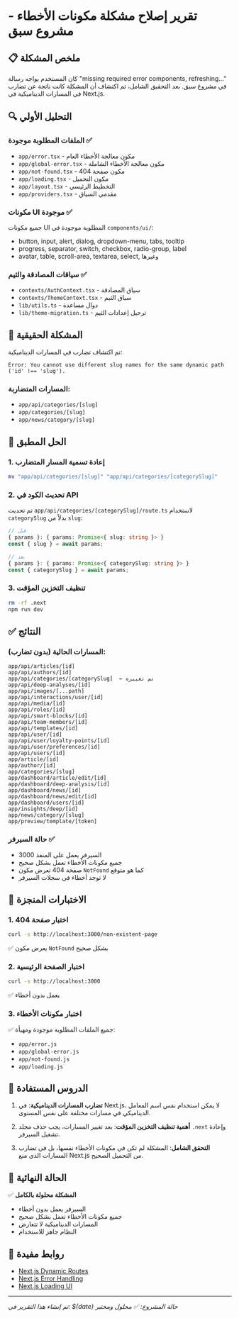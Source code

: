 # تقرير إصلاح مشكلة مكونات الأخطاء - مشروع سبق

## 📋 ملخص المشكلة

كان المستخدم يواجه رسالة "missing required error components, refreshing..." في مشروع سبق. بعد التحقيق الشامل، تم اكتشاف أن المشكلة كانت ناتجة عن تضارب في المسارات الديناميكية في Next.js.

## 🔍 التحليل الأولي

### الملفات المطلوبة موجودة ✅
- `app/error.tsx` - مكون معالجة الأخطاء العام
- `app/global-error.tsx` - مكون معالجة الأخطاء الشاملة
- `app/not-found.tsx` - مكون صفحة 404
- `app/loading.tsx` - مكون التحميل
- `app/layout.tsx` - التخطيط الرئيسي
- `app/providers.tsx` - مقدمي السياق

### مكونات UI موجودة ✅
جميع مكونات UI المطلوبة موجودة في `components/ui/`:
- button, input, alert, dialog, dropdown-menu, tabs, tooltip
- progress, separator, switch, checkbox, radio-group, label
- avatar, table, scroll-area, textarea, select, وغيرها

### سياقات المصادقة والثيم ✅
- `contexts/AuthContext.tsx` - سياق المصادقة
- `contexts/ThemeContext.tsx` - سياق الثيم
- `lib/utils.ts` - دوال مساعدة
- `lib/theme-migration.ts` - ترحيل إعدادات الثيم

## 🚨 المشكلة الحقيقية

تم اكتشاف تضارب في المسارات الديناميكية:

```
Error: You cannot use different slug names for the same dynamic path ('id' !== 'slug').
```

### المسارات المتضاربة:
- `app/api/categories/[slug]` 
- `app/categories/[slug]`
- `app/news/category/[slug]`

## 🔧 الحل المطبق

### 1. إعادة تسمية المسار المتضارب
```bash
mv "app/api/categories/[slug]" "app/api/categories/[categorySlug]"
```

### 2. تحديث الكود في API
تم تحديث `app/api/categories/[categorySlug]/route.ts` لاستخدام `categorySlug` بدلاً من `slug`:

```typescript
// قبل
{ params }: { params: Promise<{ slug: string }> }
const { slug } = await params;

// بعد  
{ params }: { params: Promise<{ categorySlug: string }> }
const { categorySlug } = await params;
```

### 3. تنظيف التخزين المؤقت
```bash
rm -rf .next
npm run dev
```

## ✅ النتائج

### المسارات الحالية (بدون تضارب):
```
app/api/articles/[id]
app/api/authors/[id]
app/api/categories/[categorySlug]  ← تم تغييره
app/api/deep-analyses/[id]
app/api/images/[...path]
app/api/interactions/user/[id]
app/api/media/[id]
app/api/roles/[id]
app/api/smart-blocks/[id]
app/api/team-members/[id]
app/api/templates/[id]
app/api/user/[id]
app/api/user/loyalty-points/[id]
app/api/user/preferences/[id]
app/api/users/[id]
app/article/[id]
app/author/[id]
app/categories/[slug]
app/dashboard/article/edit/[id]
app/dashboard/deep-analysis/[id]
app/dashboard/news/[id]
app/dashboard/news/edit/[id]
app/dashboard/users/[id]
app/insights/deep/[id]
app/news/category/[slug]
app/preview/template/[token]
```

### حالة السيرفر ✅
- السيرفر يعمل على المنفذ 3000
- جميع مكونات الأخطاء تعمل بشكل صحيح
- صفحة 404 تعرض مكون `NotFound` كما هو متوقع
- لا توجد أخطاء في سجلات السيرفر

## 🧪 الاختبارات المنجزة

### 1. اختبار صفحة 404
```bash
curl -s http://localhost:3000/non-existent-page
```
✅ يعرض مكون `NotFound` بشكل صحيح

### 2. اختبار الصفحة الرئيسية
```bash
curl -s http://localhost:3000
```
✅ يعمل بدون أخطاء

### 3. اختبار مكونات الأخطاء
✅ جميع الملفات المطلوبة موجودة ومهيأة:
- `app/error.js`
- `app/global-error.js` 
- `app/not-found.js`
- `app/loading.js`

## 📝 الدروس المستفادة

1. **تضارب المسارات الديناميكية**: في Next.js، لا يمكن استخدام نفس اسم المعامل الديناميكي في مسارات مختلفة على نفس المستوى.

2. **أهمية تنظيف التخزين المؤقت**: بعد تغيير المسارات، يجب حذف مجلد `.next` وإعادة تشغيل السيرفر.

3. **التحقق الشامل**: المشكلة لم تكن في مكونات الأخطاء نفسها، بل في تضارب المسارات الذي منع Next.js من التحميل الصحيح.

## 🎯 الحالة النهائية

✅ **المشكلة محلولة بالكامل**
- السيرفر يعمل بدون أخطاء
- جميع مكونات الأخطاء تعمل بشكل صحيح
- المسارات الديناميكية لا تتعارض
- النظام جاهز للاستخدام

## 🔗 روابط مفيدة

- [Next.js Dynamic Routes](https://nextjs.org/docs/app/building-your-application/routing/dynamic-routes)
- [Next.js Error Handling](https://nextjs.org/docs/app/building-your-application/routing/error-handling)
- [Next.js Loading UI](https://nextjs.org/docs/app/building-your-application/routing/loading-ui)

---
*تم إنشاء هذا التقرير في: $(date)*
*حالة المشروع: ✅ محلول ومختبر* 